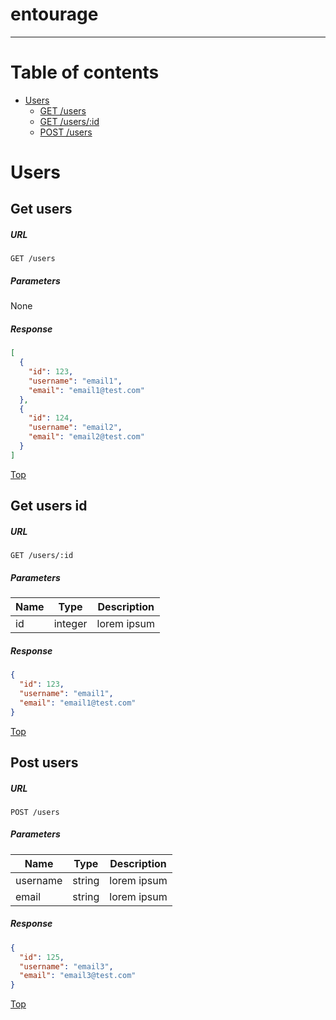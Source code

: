 # entourage
***********
Table of contents
=================
* [Users](#users)
  * [GET /users](#get-users)
  * [GET /users/:id](#get-users-id)
  * [POST /users](#post-users)

# Users
## Get users
##### URL
```
GET /users
```
##### Parameters
None
##### Response 
```json
[
  {
    "id": 123,
    "username": "email1",
    "email": "email1@test.com"
  },
  {
    "id": 124,
    "username": "email2",
    "email": "email2@test.com"
  }
]
```
[Top](#table-of-contents)
## Get users id
##### URL
```
GET /users/:id
```
##### Parameters
| Name | Type    | Description |
| ---- | ----    | ----------- |
| id   | integer | lorem ipsum |
##### Response 
```json
{
  "id": 123,
  "username": "email1",
  "email": "email1@test.com"
}
```
[Top](#table-of-contents)
## Post users
##### URL
```
POST /users
```
##### Parameters
| Name     | Type    | Description |
| ----     | ----    | ----------- |
| username | string  | lorem ipsum |
| email    | string  | lorem ipsum |
##### Response 
```json
{
  "id": 125,
  "username": "email3",
  "email": "email3@test.com"
}
```
[Top](#table-of-contents)
